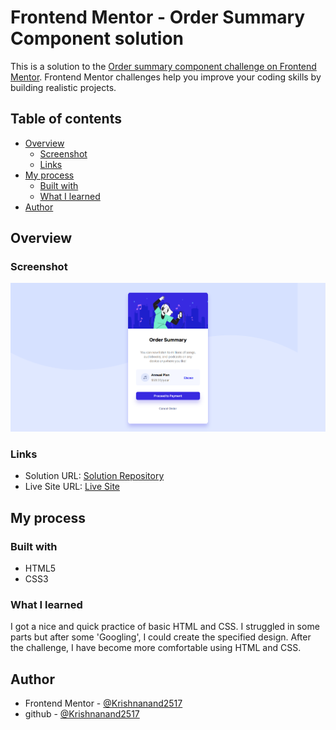 # Frontend Mentor - Order Summary Component solution

This is a solution to the [Order summary component challenge on Frontend Mentor](https://www.frontendmentor.io/challenges/order-summary-component-QlPmajDUj). Frontend Mentor challenges help you improve your coding skills by building realistic projects.

## Table of contents

- [Overview](#overview)
  - [Screenshot](#screenshot)
  - [Links](#links)
- [My process](#my-process)
  - [Built with](#built-with)
  - [What I learned](#what-i-learned)
- [Author](#author)

## Overview

### Screenshot

![](./order-summary-screenshot.png)

### Links

- Solution URL: [Solution Repository](https://github.com/Krishnanand2517/order-summary-component)
- Live Site URL: [Live Site](https://krishnanand2517.github.io/order-summary-component/)

## My process

### Built with

- HTML5
- CSS3

### What I learned

I got a nice and quick practice of basic HTML and CSS. I struggled in some parts but after some 'Googling', I could create the specified design. After the challenge, I have become more comfortable using HTML and CSS.

## Author

- Frontend Mentor - [@Krishnanand2517](https://www.frontendmentor.io/profile/Krishnanand2517)
- github - [@Krishnanand2517](https://github.com/Krishnanand2517)

